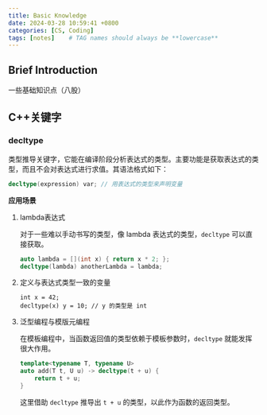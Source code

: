 ```yaml
---
title: Basic Knowledge
date: 2024-03-28 10:59:41 +0800
categories: [CS, Coding]
tags: [notes]    # TAG names should always be **lowercase**
---
```


## Brief Introduction

一些基础知识点（八股）

## C++关键字

### decltype

类型推导关键字，它能在编译阶段分析表达式的类型。主要功能是获取表达式的类型，而且不会对表达式进行求值。其语法格式如下：

``` c++
decltype(expression) var; // 用表达式的类型来声明变量
```

**应用场景**

1. lambda表达式

   对于一些难以手动书写的类型，像 lambda 表达式的类型，`decltype` 可以直接获取。

   ``` c++
   auto lambda = [](int x) { return x * 2; };
   decltype(lambda) anotherLambda = lambda;
   ```

2. 定义与表达式类型一致的变量

   ``` 
   int x = 42;
   decltype(x) y = 10; // y 的类型是 int
   ```

3. 泛型编程与模版元编程

   在模板编程中，当函数返回值的类型依赖于模板参数时，`decltype` 就能发挥很大作用。

   ``` c++
   template<typename T, typename U>
   auto add(T t, U u) -> decltype(t + u) {
       return t + u;
   }
   ```

   这里借助 `decltype` 推导出 `t + u` 的类型，以此作为函数的返回类型。

